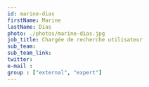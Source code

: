 ```yaml
---
id: marine-dias
firstName: Marine
lastName: Dias
photo: ./photos/marine-dias.jpg
job_title: Chargée de recherche utilisateur
sub_team:
sub_team_link:
twitter: 
e-mail :
group : ["external", "expert"]
---
```

